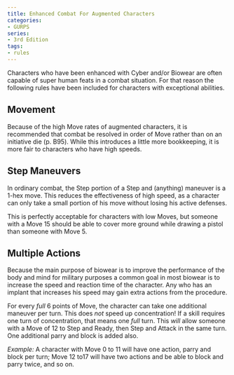 ```yaml
---
title: Enhanced Combat For Augmented Characters
categories:
- GURPS
series:
- 3rd Edition
tags:
- rules
---
```


Characters who have been enhanced with Cyber and/or Biowear are often
capable of super human feats in a combat situation. For that reason the
following rules have been included for characters with exceptional
abilities.

## Movement

Because of the high Move rates of augmented characters, it is
recommended that combat be resolved in order of Move rather than on an
initiative die (p. B95). While this introduces a little more
bookkeeping, it is more fair to characters who have high speeds.

## Step Maneuvers

In ordinary combat, the Step portion of a Step and (anything) maneuver
is a 1-hex move. This reduces the effectiveness of high speed, as a
character can only take a small portion of his move without losing his
active defenses.

This is perfectly acceptable for characters with low Moves, but someone
with a Move 15 should be able to cover more ground while drawing a
pistol than someone with Move 5.

## Multiple Actions

Because the main purpose of biowear is to improve the performance of the
body and mind for military purposes a common goal in most biowear is to
increase the speed and reaction time of the character. Any who has an
implant that increases his speed may gain extra actions from the
procedure.

For every *full* 6 points of Move, the character can take one additional
maneuver per turn. This does *not* speed up concentration! If a skill
requires one turn of concentration, that means one *full* turn. This
*will* allow someone with a Move of 12 to Step and Ready, then Step and
Attack in the same turn. One additional parry and block is added also.

*Example:* A character with Move 0 to 11 will have one action, parry and
block per turn; Move 12 to17 will have two actions and be able to block
and parry twice, and so on.
